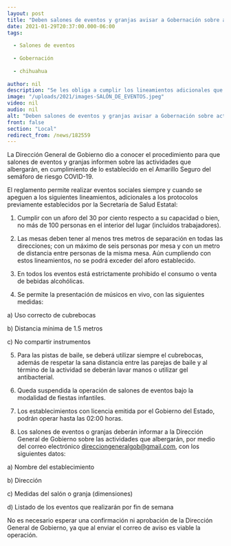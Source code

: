 ```yaml
---
layout: post
title: "Deben salones de eventos y granjas avisar a Gobernación sobre actividades que albergarán"
date: 2021-01-29T20:37:00.000-06:00
tags:
  
  - Salones de eventos
  
  - Gobernación
  
  - chihuahua
  
author: nil
description: "Se les obliga a cumplir los lineamientos adicionales que se publican en Semáforo Amarillo Seguro; consumo y venta de bebidas alcohólicas está estrictamente prohibido en estos espacios"
image: "/uploads/2021/images-SALÓN_DE_EVENTOS.jpeg"
video: nil
audio: nil
alt: "Deben salones de eventos y granjas avisar a Gobernación sobre actividades que albergarán"
front: false
section: "Local"
redirect_from: /news/182559
---
```


La Dirección General de Gobierno dio a conocer el procedimiento para que salones de eventos y granjas informen sobre las actividades que albergarán, en cumplimiento de lo establecido en el Amarillo Seguro del semáforo de riesgo COVID-19.

El reglamento permite realizar eventos sociales siempre y cuando se apeguen a los siguientes lineamientos, adicionales a los protocolos previamente establecidos por la Secretaría de Salud Estatal:

1. Cumplir con un aforo del 30 por ciento respecto a su capacidad o bien, no más de 100 personas en el interior del lugar (incluidos trabajadores).

2. Las mesas deben tener al menos tres metros de separación en todas las direcciones; con un máximo de seis personas por mesa y con un metro de distancia entre personas de la misma mesa. Aún cumpliendo con estos lineamientos, no se podrá exceder del aforo establecido.

3. En todos los eventos está estrictamente prohibido el consumo o venta de bebidas alcohólicas.

4. Se permite la presentación de músicos en vivo, con las siguientes medidas:

a)     Uso correcto de cubrebocas

b)    Distancia mínima de 1.5 metros

c)     No compartir instrumentos


5. Para  las pistas de baile, se deberá  utilizar siempre el cubrebocas, además de respetar la sana distancia entre las parejas de baile y al término de la actividad se deberán lavar manos o utilizar gel antibacterial.

6.  Queda suspendida la operación de salones de eventos bajo la modalidad de fiestas infantiles.

7. Los establecimientos con licencia emitida por el Gobierno del Estado, podrán operar hasta las 02:00 horas.

8. Los salones de eventos o granjas deberán informar a la Dirección General de Gobierno sobre las actividades que albergarán, por medio del correo electrónico direcciongeneralgob@gmail.com, con los siguientes datos:

 

a)     Nombre del  establecimiento

b)    Dirección

c)     Medidas del salón o granja (dimensiones)

d)    Listado de los eventos que realizarán por fin de semana

No es necesario esperar una confirmación ni aprobación de la Dirección General de Gobierno, ya que al enviar el correo de aviso es viable la operación.